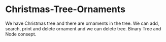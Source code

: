 # Christmas-Tree-Ornaments
We have Christmas tree and there are ornaments in the tree. We can add, search, print and delete ornament and we can delete tree.  Binary Tree and Node consept.
